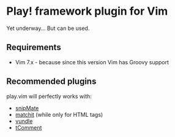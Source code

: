 Play! framework plugin for Vim
==============================

Yet underway... But can be used.

Requirements
------------

* Vim 7.x - because since this version Vim has Groovy support

Recommended plugins
-------------------

play.vim will perfectly works with:

* [snipMate](https://github.com/msanders/snipmate.vim)
* [matchit](http://www.vim.org/scripts/script.php?script_id=39) (while only for HTML tags)
* [vundle](https://github.com/gmarik/vundle)
* [tComment](https://github.com/tomtom/tcomment_vim)
